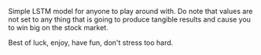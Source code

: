Simple LSTM model for anyone to play around with. Do note that values are not set to any thing that is going to produce tangible results and cause you to win big on the stock market.

Best of luck, enjoy, have fun, don't stress too hard.
